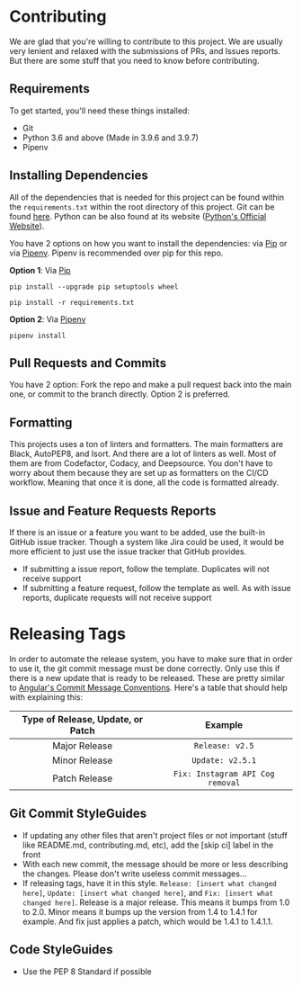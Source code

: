 # Contributing

We are glad that you're willing to contribute to this project. We are usually very lenient and relaxed with the submissions of PRs, and Issues reports. But there are some stuff that you need to know before contributing.

## Requirements

To get started, you'll need these things installed: 

- Git
- Python 3.6 and above (Made in 3.9.6 and 3.9.7)
- Pipenv

## Installing Dependencies

All of the dependencies that is needed for this project can be found within the `requirements.txt` within the root directory of this project. Git can be found [here](https://git-scm.com/). Python can be also found at its website ([Python's Official Website](https://www.python.org/)).

You have 2 options on how you want to install the dependencies: via [Pip](https://pypi.org) or via [Pipenv](https://pipenv.pypa.io/en/latest/). Pipenv is recommended over pip for this repo.

**Option 1**: Via [Pip](https://pypi.org)

`pip install --upgrade pip setuptools wheel` 

`pip install -r requirements.txt`

**Option 2**: Via [Pipenv](https://pipenv.pypa.io/en/latest/)

`pipenv install`

## Pull Requests and Commits

You have 2 option: Fork the repo and make a pull request back into the main one, or commit to the branch directly. Option 2 is preferred.

## Formatting

This projects uses a ton of linters and formatters. The main formatters are Black, AutoPEP8, and Isort. And there are a lot of linters as well. Most of them are from Codefactor, Codacy, and Deepsource. You don't have to worry about them because they are set up as formatters on the CI/CD workflow. Meaning that once it is done, all the code is formatted already.
## Issue and Feature Requests Reports

If there is an issue or a feature you want to be added, use the built-in GitHub issue tracker. Though a system like Jira could be used, it would be more efficient to just use the issue tracker that GitHub provides. 

- If submitting a issue report, follow the template. Duplicates will not receive support
- If submitting a feature request, follow the template as well. As with issue reports, duplicate requests will not receive support

# Releasing Tags
In order to automate the release system, you have to make sure that in order to use it, the git commit message must be done correctly. Only use this if there is a new update that is ready to be released. These are pretty similar to [Angular's Commit Message Conventions](https://github.com/angular/angular.js/blob/master/DEVELOPERS.md#-git-commit-guidelines). Here's a table that should help with explaining this:

| Type of Release, Update, or Patch | Example |
|              :--:                 | :--:    | 
| Major Release                     | `Release: v2.5` | 
| Minor Release                     | `Update: v2.5.1`|
| Patch Release                     | `Fix: Instagram API Cog removal` |


## Git Commit StyleGuides

- If updating any other files that aren't project files or not important (stuff like README.md, contributing.md, etc), add the [skip ci] label in the front
- With each new commit, the message should be more or less describing the changes. Please don't write useless commit messages...
- If releasing tags, have it in this style. `Release: [insert what changed here]`, `Update: [insert what changed here]`, and `Fix: [insert what changed here]`. Release is a major release. This means it bumps from 1.0 to 2.0. Minor means it bumps up the version from 1.4 to 1.4.1 for example. And fix just applies a patch, which would be 1.4.1 to 1.4.1.1. 

## Code StyleGuides

- Use the PEP 8 Standard if possible
